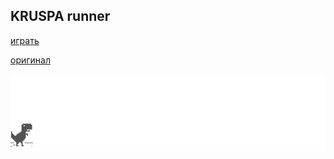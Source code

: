 ## KRUSPA runner

[играть](http://https://s0lve-et-c0agula.github.io/KRUSPA-runner/)

[оригинал](https://cs.chromium.org/chromium/src/components/neterror/resources/offline.js?q=t-rex+package:%5Echromium$&dr=C&l=7)

![превью](assets/screenshot.gif)
